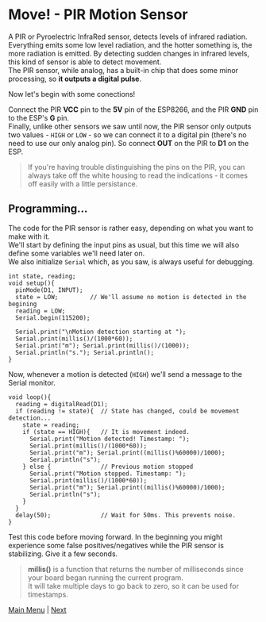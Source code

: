 # Move! - PIR Motion Sensor

A PIR or Pyroelectric InfraRed sensor, detects levels of infrared radiation. Everything emits some low level radiation, and the hotter something is, the more radiation is emitted. By detecting sudden changes in infrared levels, this kind of sensor is able to detect movement.
</br>The PIR sensor, while analog, has a built-in chip that does some minor processing, so **it outputs a digital pulse**.

Now let's begin with some conections!

Connect the PIR **VCC** pin to the **5V** pin of the ESP8266, and the PIR **GND** pin to the ESP's **G** pin.
</br>Finally, unlike other sensors we saw until now, the PIR sensor only outputs two values - ```HIGH``` or ```LOW``` - so we can connect it to a digital pin (there's no need to use our only analog pin). So connect **OUT** on the PIR to **D1** on the ESP.
>If you're having trouble distinguishing the pins on the PIR, you can always take off the white housing to read the indications - it comes off easily with a little persistance.

## Programming...

The code for the PIR sensor is rather easy, depending on what you want to make with it.
</br>We'll start by defining the input pins as usual, but this time we will also define some variables we'll need later on.
</br>We also initialize ```Serial``` which, as you saw, is always useful for debugging.

```Arduino
int state, reading;
void setup(){
  pinMode(D1, INPUT);
  state = LOW;         // We'll assume no motion is detected in the begining
  reading = LOW;
  Serial.begin(115200);
  
  Serial.print("\nMotion detection starting at ");
  Serial.print(millis()/(1000*60));
  Serial.print("m"); Serial.print(millis()/(1000));
  Serial.println("s."); Serial.println();
}
```

Now, whenever a motion is detected (```HIGH```) we'll send a message to the Serial monitor.

```Arduino
void loop(){
  reading = digitalRead(D1);
  if (reading != state){  // State has changed, could be movement detection...
    state = reading;
    if (state == HIGH){   // It is movement indeed.
      Serial.print("Motion detected! Timestamp: ");
      Serial.print(millis()/(1000*60));
      Serial.print("m"); Serial.print((millis()%60000)/1000);
      Serial.println("s");
    } else {              // Previous motion stopped
      Serial.print("Motion stopped. Timestamp: ");
      Serial.print(millis()/(1000*60));
      Serial.print("m"); Serial.print((millis()%60000)/1000);
      Serial.println("s");
    }
  }
  delay(50);              // Wait for 50ms. This prevents noise.
}
```

Test this code before moving forward. In the beginning you might experience some false positives/negatives while the PIR sensor is stabilizing. Give it a few seconds.
> **millis()** is a function that returns the number of milliseconds since your board began running the current program.</br>It will take multiple days to go back to zero, so it can be used for timestamps.



[Main Menu](../readme.md) | [Next](./ex2.md)
